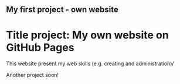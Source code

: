 ## My first project - own website
# Title project: **My own website on GitHub Pages**

This website present my web skills (e.g. creating and administration)/

Another project soon!
